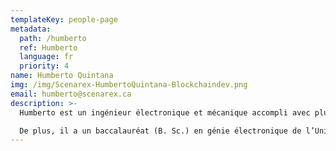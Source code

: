 ```yaml
---
templateKey: people-page
metadata:
  path: /humberto
  ref: Humberto
  language: fr
  priority: 4
name: Humberto Quintana
img: /img/Scenarex-HumbertoQuintana-Blockchaindev.png
email: humberto@scenarex.ca
description: >-
  Humberto est un ingénieur électronique et mécanique accompli avec plusieurs années d’expérience en tant que développeur blockchain. Son expérience couvre non seulement le développement de solutions, mais aussi la conception de réseaux et le génie logiciel des télécommunications.

  De plus, il a un baccalauréat (B. Sc.) en génie électronique de l’Université du Cauca Popayàn, en Colombie et une M. Sc. en génie mécanique de l’École Polytechnique de Montréal.
---
```

